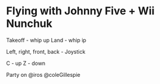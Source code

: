 # Flying with Johnny Five + Wii Nunchuk

Takeoff - whip up
Land - whip ip

Left, right, front, back - Joystick

C - up
Z - down

Party on
@iros @coleGillespie